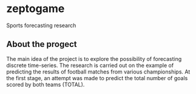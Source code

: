 # zeptogame
Sports forecasting research

## About the progect
The main idea of the project is to explore the possibility of forecasting discrete time-series. The research is carried out on the example of predicting the results of football matches from various championships. At the first stage, an attempt was made to predict the total number of goals scored by both teams (TOTAL).
